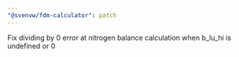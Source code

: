 ```yaml
---
"@svenvw/fdm-calculator": patch
---
```


Fix dividing by 0 error at nitrogen balance calculation when b_lu_hi is undefined or 0
